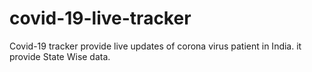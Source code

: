 # covid-19-live-tracker
Covid-19 tracker provide live updates of corona virus patient in India. it provide State Wise data.
